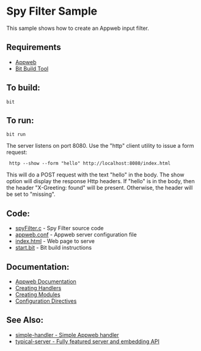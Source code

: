 Spy Filter Sample
===

This sample shows how to create an Appweb input filter.

Requirements
---
* [Appweb](http://embedthis.com/downloads/appweb/download.ejs)
* [Bit Build Tool](http://embedthis.com/downloads/bit/download.ejs)

To build:
---
    bit 

To run:
---
    bit run

The server listens on port 8080. Use the "http" client utility to issue a form request:
 
     http --show --form "hello" http://localhost:8080/index.html

This will do a POST request with the text "hello" in the body. The show option will display the response
Http headers. If "hello" is in the body, then the header "X-Greeting: found" will be present. Otherwise,
the header will be set to "missing".

Code:
---
* [spyFilter.c](spyFilter.c) - Spy Filter source code
* [appweb.conf](appweb.conf) - Appweb server configuration file
* [index.html](index.html) - Web page to serve
* [start.bit](start.bit) - Bit build instructions

Documentation:
---
* [Appweb Documentation](http://embedthis.com/products/appweb/doc/index.html)
* [Creating Handlers](http://embedthis.com/products/appweb/doc/guide/appweb/programmers/handlers.html)
* [Creating Modules](http://embedthis.com/products/appweb/doc/guide/appweb/programmers/modules.html)
* [Configuration Directives](http://embedthis.com/products/appweb/doc/guide/appweb/users/configuration.html#directives)

See Also:
---
* [simple-handler - Simple Appweb handler](../simple-handler/README.md)
* [typical-server - Fully featured server and embedding API](../typical-server/README.md)
